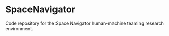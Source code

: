 # SpaceNavigator
Code repository for the Space Navigator human-machine teaming research environment.
